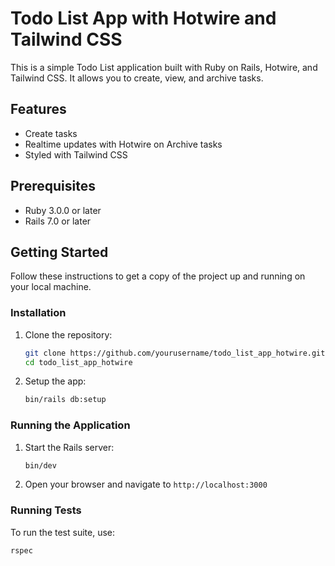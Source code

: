 # Todo List App with Hotwire and Tailwind CSS

This is a simple Todo List application built with Ruby on Rails, Hotwire, and Tailwind CSS. It allows you to create, view, and archive tasks.

## Features

- Create tasks
- Realtime updates with Hotwire on Archive tasks
- Styled with Tailwind CSS

## Prerequisites

- Ruby 3.0.0 or later
- Rails 7.0 or later

## Getting Started

Follow these instructions to get a copy of the project up and running on your local machine.

### Installation

1. Clone the repository:

    ```bash
    git clone https://github.com/yourusername/todo_list_app_hotwire.git
    cd todo_list_app_hotwire
    ```

2. Setup the app:

    ```bash
    bin/rails db:setup
    ```

### Running the Application

1. Start the Rails server:

    ```bash
    bin/dev
    ```

2. Open your browser and navigate to `http://localhost:3000`

### Running Tests

To run the test suite, use:

```bash
rspec
